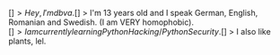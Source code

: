 [$] > Hey, I'm dbva.            
[$] > I'm 13 years old and I speak German, English, Romanian and Swedish. (I am VERY homophobic).    
[$] > I am currently learning Python Hacking / Python Security.  
[$] > I also like plants, lel.

<!---
dbva/dbva is a ✨ special ✨ repository because its `README.md` (this file) appears on your GitHub profile.
You can click the Preview link to take a look at your changes.
--->
